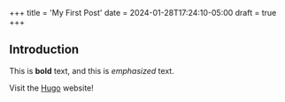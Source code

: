 +++
title = 'My First Post'
date = 2024-01-28T17:24:10-05:00
draft = true
+++
## Introduction

This is **bold** text, and this is *emphasized* text.

Visit the [Hugo](https://gohugo.io) website!